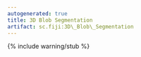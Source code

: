 ```yaml
---
autogenerated: true
title: 3D Blob Segmentation
artifact: sc.fiji:3D\_Blob\_Segmentation
---
```


{% include warning/stub %}

